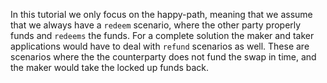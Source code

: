 In this tutorial we only focus on the happy-path, meaning that we assume that we always have a `redeem` scenario, where the other party properly funds and `redeems` the funds.
For a complete solution the maker and taker applications would have to deal with `refund` scenarios as well. 
These are scenarios where the the counterparty does not fund the swap in time, and the maker would take the locked up funds back.
